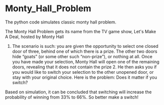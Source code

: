 # Monty_Hall_Problem
The python code simulates classic monty hall problem. 

The Monty Hall Problem gets its name from the TV game show, Let's Make A Deal, hosted by Monty Hall 
1. The scenario is such: you are given the opportunity to select one closed door of three, behind one of which there is a prize. The other two doors hide “goats” (or some other such “non-prize”), or nothing at all. Once you have made your selection, Monty Hall will open one of the remaining doors, revealing that it does not contain the prize 2. He then asks you if you would like to switch your selection to the other unopened door, or stay with your original choice. Here is the problem: Does it matter if you switch?

Based on simulation, it can be concluded that switching will increase the probability of winning from 33% to 66%. So better make a switch!
